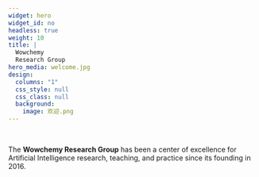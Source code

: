 ```yaml
---
widget: hero
widget_id: no
headless: true
weight: 10
title: |
  Wowchemy  
  Research Group
hero_media: welcome.jpg
design:
  columns: "1"
  css_style: null
  css_class: null
  background:
    image: 欢迎.png
---
```


<br>

The **Wowchemy Research Group** has been a center of excellence for Artificial Intelligence research, teaching, and practice since its founding in 2016.
